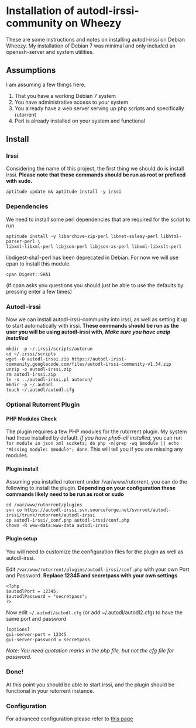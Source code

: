 # Installation of autodl-irssi-community on Wheezy

These are some instructions and notes on installing autodl-irssi on Debian Wheezy.  My installation of Debian 7 was minimal and only included an openssh-server and system utilities.

## Assumptions
I am assuming a few things here.

1. That you have a working Debian 7 system
2. You have administrative access to your system
3. You already have a web server serving up php scripts and specifically rutorrent
4. Perl is already installed on your system and functional

## Install

### Irssi

Considering the name of this project, the first thing we should do is install irssi.  **Please note that these commands should be run as root or prefixed with sudo.**

`aptitude update && aptitude install -y irssi`

### Dependencies
We need to install some perl dependencies that are required for the script to run

````
aptitude install -y libarchive-zip-perl libnet-ssleay-perl libhtml-parser-perl \
libxml-libxml-perl libjson-perl libjson-xs-perl libxml-libxslt-perl
````
libdigest-sha1-perl has been deprecated in Debian.  For now we will use cpan to install this module.

`cpan Digest::SHA1`

(if cpan asks you questions you should just be able to use the defaults by pressing enter a few times)

### Autodl-irssi
Now we can install autodl-irssi-community into irssi, as well as setting it up to start automatically with irssi. **These commands should be run as the user you will be using autodl-irssi with**, **_Make sure you have unzip installed_**

````
mkdir -p ~/.irssi/scripts/autorun
cd ~/.irssi/scripts
wget -O autodl-irssi.zip https://autodl-irssi-community.googlecode.com/files/autodl-irssi-community-v1.34.zip
unzip -o autodl-irssi.zip
rm autodl-irssi.zip
ln -s ../autodl-irssi.pl autorun/
mkdir -p ~/.autodl
touch ~/.autodl/autodl.cfg
````

### Optional Rutorrent Plugin

#### PHP Modules Check 
The plugin requires a few PHP modules for the rutorrent plugin.  My system had these installed by default. _If you have php5-cli installed_, you can run `for module in json xml sockets; do php -m|grep -wq $module || echo "Missing module: $module"; done`.  This will tell you if you are missing any modules.

#### Plugin install
Assuming you installed rutorrent under /var/www/rutorrent, you can do the following to install the plugin.  **Depending on your configuration these commands likely need to be run as root or sudo**

````
cd /var/www/rutorrent/plugins
svn co https://autodl-irssi.svn.sourceforge.net/svnroot/autodl-irssi/trunk/rutorrent/autodl-irssi
cp autodl-irssi/_conf.php autodl-irssi/conf.php
chown -R www-data:www-data autodl-irssi
````

#### Plugin setup
You will need to customize the configuration files for the plugin as well as autodl-irssi.

Edit `/var/www/rutorrent/plugins/autodl-irssi/conf.php` with your own Port and Password. **Replace 12345 and secretpass with your own settings**

````
<?php
$autodlPort = 12345;
$autodlPassword = "secretpass";
?>
````

Now edit `~/.autodl/autodl.cfg` (or add ~/.autodl/autodl2.cfg) to have the same port and password

````
[options]
gui-server-port = 12345
gui-server-password = secretpass
````

_Note: You need quotation marks in the php file, but not the cfg file for password._

### Done!
At this point you should be able to start irssi, and the plugin should be functional in your rutorrent instance.

### Configuration
For advanced configuration please refer to [this page](https://github.com/autodl-irssi-community/autodl-irssi/wiki/Configuration)